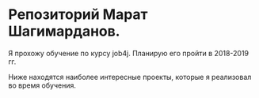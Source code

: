 # Репозиторий Марат Шагимарданов.

Я прохожу обучение по курсу job4j. Планирую его пройти в 2018-2019 гг.

Ниже находятся наиболее интересные проекты, которые я реализовал во время обучения.